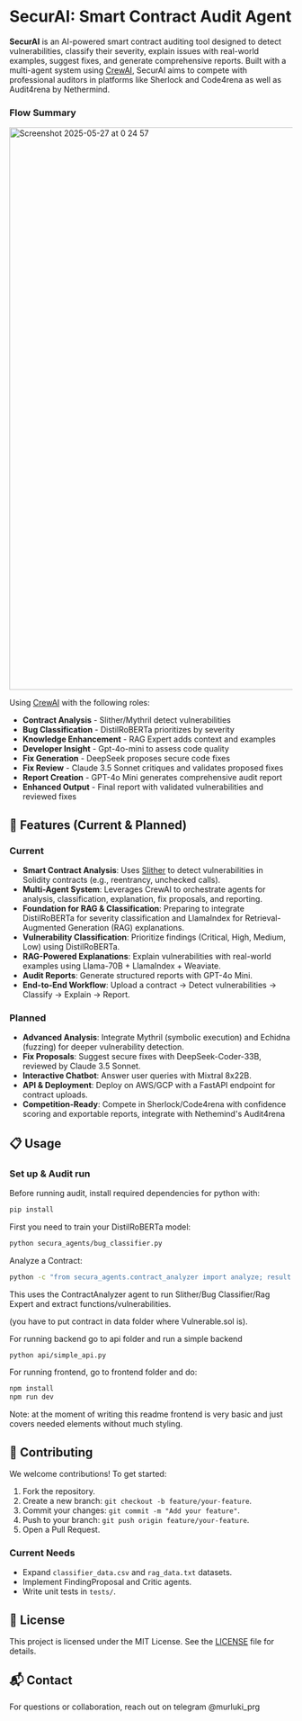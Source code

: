 # SecurAI: Smart Contract Audit Agent 

**SecurAI** is an AI-powered smart contract auditing tool designed to detect vulnerabilities, classify their severity, explain issues with real-world examples, suggest fixes, and generate comprehensive reports. Built with a multi-agent system using [CrewAI](https://github.com/joaomdmoura/crewAI), SecurAI aims to compete with professional auditors in platforms like Sherlock and Code4rena as well as Audit4rena by Nethermind. 

### Flow Summary

<img width="1000" alt="Screenshot 2025-05-27 at 0 24 57" src="https://github.com/user-attachments/assets/405dca5b-cb16-4ae3-8606-923343547800" />



Using [CrewAI](https://github.com/joaomdmoura/crewAI) with the following roles:

- **Contract Analysis** - Slither/Mythril detect vulnerabilities
- **Bug Classification** - DistilRoBERTa prioritizes by severity
- **Knowledge Enhancement** - RAG Expert adds context and examples
- **Developer Insight** - Gpt-4o-mini to assess code quality 
- **Fix Generation** - DeepSeek proposes secure code fixes
- **Fix Review** - Claude 3.5 Sonnet critiques and validates proposed fixes
- **Report Creation** - GPT-4o Mini generates comprehensive audit report
- **Enhanced Output** - Final report with validated vulnerabilities and reviewed fixes

## 🌟 Features (Current & Planned)

### Current 
- **Smart Contract Analysis**: Uses [Slither](https://github.com/crytic/slither) to detect vulnerabilities in Solidity contracts (e.g., reentrancy, unchecked calls).
- **Multi-Agent System**: Leverages CrewAI to orchestrate agents for analysis, classification, explanation, fix proposals, and reporting.
- **Foundation for RAG & Classification**: Preparing to integrate DistilRoBERTa for severity classification and LlamaIndex for Retrieval-Augmented Generation (RAG) explanations.
- **Vulnerability Classification**: Prioritize findings (Critical, High, Medium, Low) using DistilRoBERTa.
- **RAG-Powered Explanations**: Explain vulnerabilities with real-world examples using Llama-70B + LlamaIndex + Weaviate.
- **Audit Reports**: Generate structured reports with GPT-4o Mini.
- **End-to-End Workflow**: Upload a contract → Detect vulnerabilities → Classify → Explain → Report.

### Planned
- **Advanced Analysis**: Integrate Mythril (symbolic execution) and Echidna (fuzzing) for deeper vulnerability detection.
- **Fix Proposals**: Suggest secure fixes with DeepSeek-Coder-33B, reviewed by Claude 3.5 Sonnet.
- **Interactive Chatbot**: Answer user queries with Mixtral 8x22B.
- **API & Deployment**: Deploy on AWS/GCP with a FastAPI endpoint for contract uploads.
- **Competition-Ready**: Compete in Sherlock/Code4rena with confidence scoring and exportable reports, integrate with Nethemind's Audit4rena 

## 📋 Usage

### Set up & Audit run 

Before running audit, install required dependencies for python with: 

```bash
pip install 
```

First you need to train your DistilRoBERTa model:

```bash
python secura_agents/bug_classifier.py
```

Analyze a Contract:

```bash
python -c "from secura_agents.contract_analyzer import analyze; result = analyze('data/test_contracts/reentrancy_test.sol'); print('FAILED AT:', result.get('failed_step', 'Success'))"
```
This uses the ContractAnalyzer agent to run Slither/Bug Classifier/Rag Expert and extract functions/vulnerabilities.

(you have to put contract in data folder where Vulnerable.sol is).


For running backend go to api folder and run a simple backend 
```bash
python api/simple_api.py
```

For running frontend, go to frontend folder and do:

```bash
npm install 
npm run dev 
```

Note: at the moment of writing this readme frontend is very basic and just covers needed elements without much styling. 

## 🤝 Contributing

We welcome contributions! To get started:
1. Fork the repository.
2. Create a new branch: `git checkout -b feature/your-feature`.
3. Commit your changes: `git commit -m "Add your feature"`.
4. Push to your branch: `git push origin feature/your-feature`.
5. Open a Pull Request.

### Current Needs
- Expand `classifier_data.csv` and `rag_data.txt` datasets.
- Implement FindingProposal and Critic agents.
- Write unit tests in `tests/`.

## 📄 License

This project is licensed under the MIT License. See the [LICENSE](LICENSE) file for details.

## 📬 Contact

For questions or collaboration, reach out on telegram @murluki_prg

